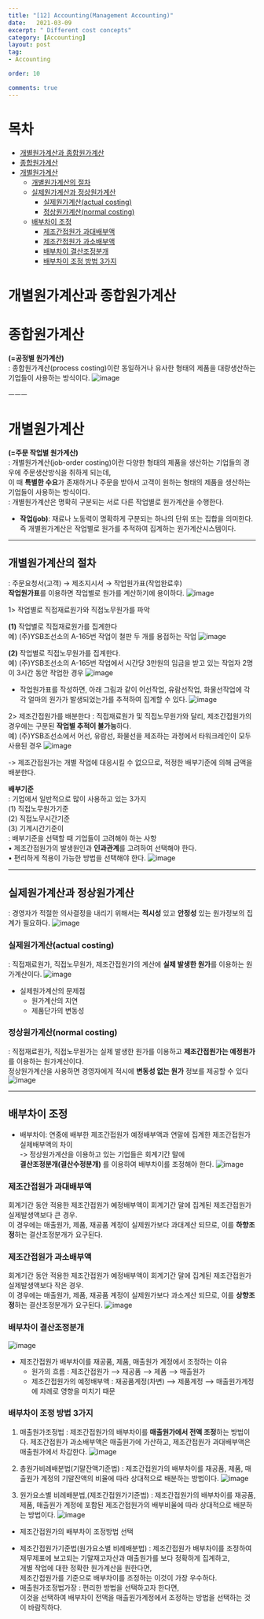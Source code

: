 ```yaml
---
title: "[12] Accounting(Management Accounting)"
date:   2021-03-09
excerpt: " Different cost concepts"
category: [Accounting]
layout: post
tag:
- Accounting

order: 10

comments: true
---
```




# 목차

- [개별원가계산과 종합원가계산](#개별원가계산과-종합원가계산)
- [종합원가계산](#종합원가계산)
- [개별원가계산](#개별원가계산)
  * [개별원가계산의 절차](#개별원가계산의-절차)
  * [실제원가계산과 정상원가계산](#실제원가계산과-정상원가계산)
    + [실제원가계산(actual costing)](#실제원가계산(actual-costing))
    + [정상원가계산(normal costing)](#정상원가계산(normal-costing))
  * [배부차이 조정](#배부차이-조정)
    + [제조간접원가 과대배부액](#제조간접원가-과대배부액)
    + [제조간접원가 과소배부액](#제조간접원가-과소배부액)
    + [배부차이 결산조정분개](#배부차이-결산조정분개)
    + [배부차이 조정 방법 3가지](#배부차이-조정-방법-3가지)





# 개별원가계산과 종합원가계산

# 종합원가계산

**(=공정별 원가계산)**  
: 종합원가계산(process costing)이란 동일하거나 유사한 형태의 제품을 대량생산하는 기업들이 사용하는 방식이다. 
 ![image](https://user-images.githubusercontent.com/76824611/111627108-13fca980-8832-11eb-920b-1fb6285bfcbe.png)

                                                                                                                                                                                                                                                                                                                                                                                                                                       
 ㅡㅡㅡ
 
 
 
 

# 개별원가계산
**(=주문 작업별 원가계산)**
<br>: 개별원가계산(job-order costing)이란 다양한 형태의 제품을 생산하는 기업들의 경우에 주문생산방식을 취하게 되는데,
<br>이 때 **특별한 수요**가 존재하거나 주문을 받아서 고객이 원하는 형태의 제품을 생산하는 기업들이 사용하는 방식이다. 
<br>: 개별원가계산은 명확히 구분되는 서로 다른 작업별로 원가계산을 수행한다. 

* **작업(job)**: 재료나 노동력이 명확하게 구분되는 하나의 단위 또는 집합을 의미한다. 
<br>즉 개별원가계산은 작업별로 원가를 추적하여 집계하는 원가계산시스템이다.

---


## 개별원가계산의 절차
: 주문요청서(고객) → 제조지시서 → 작업원가표(작업완료후)
<br>**작업원가표**를 이용하면 작업별로 원가를 계산하기에 용이하다.
![image](https://user-images.githubusercontent.com/76824611/111627146-1e1ea800-8832-11eb-9766-f552a6f464be.png)

 
1> 작업별로 직접재료원가와 직접노무원가를 파악

   **(1)**	작업별로 직접재료원가를 집계한다
   <br>예) (주)YSB조선소의 A-165번 작업이 철판 두 개를 용접하는 작업
   ![image](https://user-images.githubusercontent.com/76824611/111627177-2676e300-8832-11eb-95de-218c243d5b70.png)

 
   **(2)**	작업별로 직접노무원가를 집계한다.
   <br>예) (주)YSB조선소의 A-165번 작업에서  시간당 3만원의 임금을 받고 있는 작업자 2명이 3시간 동안 작업한 경우
 ![image](https://user-images.githubusercontent.com/76824611/111627192-2971d380-8832-11eb-84c2-bd1340ef013c.png)


+ 작업원가표를 작성하면, 아래 그림과 같이 어선작업, 유람선작업, 화물선작업에 각각 얼마의 원가가 발생되었는가를 추적하여 집계할 수 있다.
 ![image](https://user-images.githubusercontent.com/76824611/111627215-2f67b480-8832-11eb-802c-c456c609da05.png)


2> 제조간접원가를 배분한다
: 직접재료원가 및 직접노무원가와 달리, 제조간접원가의 경우에는 구분된 **작업별 추적이 불가능**하다.
<br>예) (주)YSB조선소에서 어선, 유람선, 화물선을 제조하는 과정에서 타워크레인이 모두 사용된 경우
![image](https://user-images.githubusercontent.com/76824611/111627238-34c4ff00-8832-11eb-87b8-0dd0ee20f3b4.png)

 
-> 제조간접원가는 개별 작업에 대응시킬 수 없으므로, 적정한 배부기준에 의해 금액을 배분한다. 


**배부기준**
<br>: 기업에서 일반적으로 많이 사용하고 있는 3가지
<br>(1)	직접노무원가기준
<br>(2)	직접노무시간기준
<br>(3)	기계시간기준이
<br>:  배부기준을 선택할 때 기업들이 고려해야 하는 사항
<br>•	제조간접원가의 발생원인과 **인과관계**를 고려하여 선택해야 한다.
<br>•	편리하게 적용이 가능한 방법을 선택해야 한다.
![image](https://user-images.githubusercontent.com/76824611/111627354-50300a00-8832-11eb-825b-318a286698ea.png)



---
 


## 실제원가계산과 정상원가계산
: 경영자가 적절한 의사결정을 내리기 위해서는 **적시성** 있고 **안정성** 있는 원가정보의 집계가 필요하다.
![image](https://user-images.githubusercontent.com/76824611/111627372-54f4be00-8832-11eb-8a88-644634e3578c.png)


### 실제원가계산(actual costing)
: 직접재료원가, 직접노무원가, 제조간접원가의 계산에 **실제 발생한 원가**를 이용하는 원가계산이다.
![image](https://user-images.githubusercontent.com/76824611/111627391-5aea9f00-8832-11eb-9acc-5fa828b5df73.png)

 
* 실제원가계산의 문제점
   *	원가계산의 지연
   *	제품단가의 변동성

### 정상원가계산(normal costing)
: 직접재료원가, 직접노무원가는 실제 발생한 원가를 이용하고 **제조간접원가는 예정원가**를 이용하는 원가계산이다.
<br>정상원가계산을 사용하면 경영자에게 적시에 **변동성 없는 원가** 정보를 제공할 수 있다
![image](https://user-images.githubusercontent.com/76824611/111627430-6342da00-8832-11eb-998c-db6bb3edbd98.png)

 
--- 
 

## 배부차이 조정
- 배부차이: 연중에 배부한 제조간접원가 예정배부액과 연말에 집계한 제조간접원가 실제배부액의 차이
<br>-> 정상원가계산을 이용하고 있는 기업들은 회계기간 말에 
<br>**결산조정분개(결산수정분개)** 를 이용하여 배부차이를 조정해야 한다.
![image](https://user-images.githubusercontent.com/76824611/111627452-6938bb00-8832-11eb-8bc7-af5ce4b84537.png)

 

### 제조간접원가 과대배부액
 회계기간 동안 적용한 제조간접원가 예정배부액이 회계기간 말에 집계된 제조간접원가 실제발생액보다 큰 경우. 
<br> 이 경우에는 매출원가, 제품, 재공품 계정이 실제원가보다 과대계산 되므로, 이를 **하향조정**하는 결산조정분개가 요구된다.

### 제조간접원가 과소배부액
 회계기간 동안 적용한 제조간접원가 예정배부액이 회계기간 말에 집계된 제조간접원가 실제발생액보다 작은 경우. 
<br> 이 경우에는 매출원가, 제품, 재공품 계정이 실제원가보다 과소계산 되므로, 이를 **상향조정**하는 결산조정분개가 요구된다.
 ![image](https://user-images.githubusercontent.com/76824611/111627525-7bb2f480-8832-11eb-88a5-f07b6dd6eaa8.png)




### 배부차이 결산조정분개
 ![image](https://user-images.githubusercontent.com/76824611/111627539-7f467b80-8832-11eb-9a4f-de6ea9490ef3.png)

* 제조간접원가 배부차이를 재공품, 제품, 매출원가 계정에서 조정하는 이유
  *	원가의 흐름 
    : 제조간접원가 ⟶ 재공품 ⟶ 제품 ⟶ 매출원가
  *	제조간접원가의 예정배부액 
    : 재공품계정(차변) ⟶ 제품계정 ⟶ 매출원가계정에 차례로 영향을 미치기 때문




### 배부차이 조정 방법 3가지

1) 매출원가조정법 
: 제조간접원가의 배부차이를 **매출원가에서 전액 조정**하는 방법이다. 
제조간접원가 과소배부액은 매출원가에 가산하고, 제조간접원가 과대배부액은 매출원가에서 차감한다.
![image](https://user-images.githubusercontent.com/76824611/111627592-8ec5c480-8832-11eb-88e9-da107141eb44.png)

 

2) 총원가비례배분법(기말잔액기준법) 
: 제조간접원가의 배부차이를 재공품, 제품, 매출원가 계정의 기말잔액의 비율에 따라 상대적으로 배분하는 방법이다.
![image](https://user-images.githubusercontent.com/76824611/111627607-91c0b500-8832-11eb-9988-67c989205a98.png)

 

3) 원가요소별 비례배분법,(제조간접원가기준법)
: 제조간접원가의 배부차이를 재공품, 제품, 매출원가 계정에 포함된 제조간접원가의 배부비율에   따라 상대적으로 배분하는 방법이다.
![image](https://user-images.githubusercontent.com/76824611/111627622-95ecd280-8832-11eb-989e-0840ae63193e.png)


+ 제조간접원가의 배부차이 조정방법 선택
- 제조간접원가기준법(원가요소별 비례배분법)
: 제조간접원가 배부차이를 조정하여 재무제표에 보고되는 기말재고자산과 매출원가를 보다 정확하게 집계하고, 
<br>개별 작업에 대한 정확한 원가계산을 원한다면, 
<br>제조간접원가를 기준으로 배부차이를 조정하는 이것이 가장 우수하다.
- 매출원가조정법가장 
: 편리한 방법을 선택하고자 한다면, 
<br>이것을 선택하여 배부차이 전액을 매출원가계정에서 조정하는 방법을 선택하는 것이 바람직하다.


